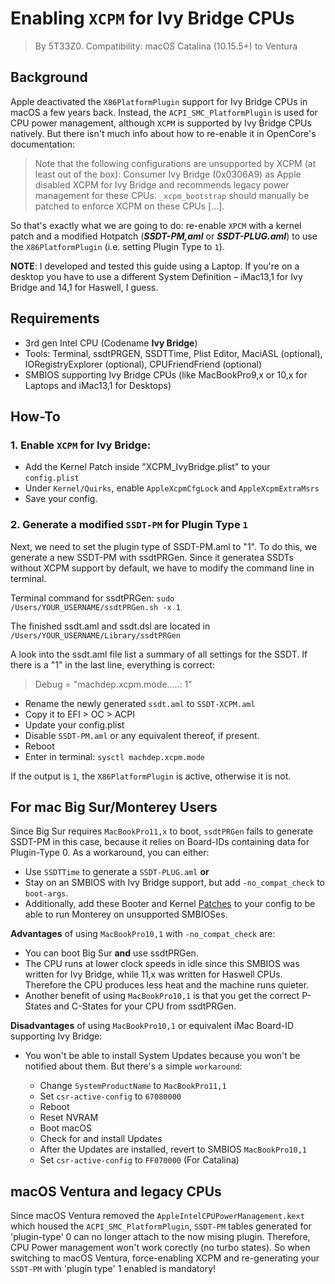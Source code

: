 # Enabling `XCPM` for Ivy Bridge CPUs
> By 5T33Z0. Compatibility: macOS Catalina (10.15.5+) to Ventura

## Background
Apple deactivated the `X86PlatformPlugin` support for Ivy Bridge CPUs in macOS a few years back. Instead, the `ACPI_SMC_PlatformPlugin` is used for CPU power management, although `XCPM` is supported by Ivy Bridge CPUs natively. But there isn't much info about how to re-enable it in OpenCore's documentation:

>Note that the following configurations are unsupported by XCPM (at least out of the box): Consumer Ivy Bridge (0x0306A9) as Apple disabled XCPM for Ivy Bridge and recommends legacy power management for these CPUs. `_xcpm_bootstrap` should manually be patched to enforce XCPM on these CPUs […].

So that's exactly what we are going to do: re-enable `XPCM` with a kernel patch and a modified Hotpatch (***SSDT-PM,aml*** or ***SSDT-PLUG.aml***) to use the `X86PlatformPlugin` (i.e. setting Plugin Type to `1`).

**NOTE**: I developed and tested this guide using a Laptop. If you're on a desktop you have to use a different System Definition – iMac13,1 for Ivy Bridge and 14,1 for Haswell, I guess.

## Requirements

* 3rd gen Intel CPU (Codename **Ivy Bridge**)
* Tools: Terminal, ssdtPRGEN, SSDTTime, Plist Editor, MaciASL (optional), IORegistryExplorer (optional), CPUFriendFriend (optional)
* SMBIOS supporting Ivy Bridge CPUs (like MacBookPro9,x or 10,x for Laptops and iMac13,1 for Desktops)

## How-To

### 1. Enable `XCPM` for Ivy Bridge:

* Add the Kernel Patch inside "XCPM_IvyBridge.plist" to your `config.plist`
* Under `Kernel/Quirks`, enable `AppleXcpmCfgLock` and `AppleXcpmExtraMsrs`
* Save your config.

### 2. Generate a modified `SSDT-PM` for Plugin Type `1`

Next, we need to set the plugin type of SSDT-PM.aml to "1". To do this, we generate a new SSDT-PM with ssdtPRGen. Since it generatea SSDTs without XCPM support by default, we have to modify the command line in terminal.

Terminal command for ssdtPRGen: `sudo /Users/YOUR_USERNAME/ssdtPRGen.sh -x 1`

The finished ssdt.aml and ssdt.dsl are located in `/Users/YOUR_USERNAME/Library/ssdtPRGen`

A look into the ssdt.aml file list a summary of all settings for the SSDT. If there is a "1" in the last line, everything is correct:

> Debug = "machdep.xcpm.mode.....: 1"

- Rename the newly generated `ssdt.aml` to `SSDT-XCPM.aml`
- Copy it to EFI > OC > ACPI
- Update your config.plist
- Disable `SSDT-PM.aml` or any equivalent thereof, if present.
- Reboot
- Enter in terminal: `sysctl machdep.xcpm.mode`

If the output is `1`, the `X86PlatformPlugin` is active, otherwise it is not.

## For mac Big Sur/Monterey Users
Since Big Sur requires `MacBookPro11,x` to boot, `ssdtPRGen` fails to generate SSDT-PM in this case, because it relies on Board-IDs containing data for Plugin-Type 0. As a workaround, you can either:

* Use `SSDTTime` to generate a `SSDT-PLUG.aml` **or** 
* Stay on an SMBIOS with Ivy Bridge support, but add `-no_compat_check` to `boot-args`.
* Additionally, add these Booter and Kernel [Patches](https://github.com/5T33Z0/OC-Little-Translated/tree/main/09_Board-ID_VMM-Spoof) to your config to be able to run Monterey on unsupported SMBIOSes.

**Advantages** of using `MacBookPro10,1` with `-no_compat_check` are:

- You can boot Big Sur **and** use ssdtPRGen. 
- The CPU runs at lower clock speeds in idle since this SMBIOS was written for Ivy Bridge, while 11,x was written for Haswell CPUs. Therefore the CPU produces less heat and the machine runs quieter.
- Another benefit of using `MacBookPro10,1` is that you get the correct P-States and C-States for your CPU from ssdtPRGen.

**Disadvantages** of using `MacBookPro10,1` or equivalent iMac Board-ID supporting Ivy Bridge: 

- You won't be able to install System Updates because you won't be notified about them. But there's a simple `workaround`:

	- Change `SystemProductName` to `MacBookPro11,1`
 	- Set `csr-active-config` to `67080000`
 	- Reboot
 	- Reset NVRAM
 	- Boot macOS
 	- Check for and install Updates
 	- After the Updates are installed, revert to SMBIOS `MacBookPro10,1`
 	- Set `csr-active-config` to `FF070000` (For Catalina) 

## macOS Ventura and legacy CPUs

Since macOS Ventura removed the `AppleIntelCPUPowerManagement.kext` which housed the `ACPI_SMC_PlatformPlugin`, `SSDT-PM` tables generated for 'plugin-type' 0 can no longer attach to the now mising plugin. Therefore, CPU Power management won't work corectly (no turbo states). So when switching to macOS Ventura, force-enabling XCPM and re-generating your `SSDT-PM` with 'plugin type' 1 enabled is mandatory!
